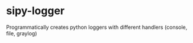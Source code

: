 # sipy-logger
Programmatically creates python loggers with different handlers (console, file, graylog)
